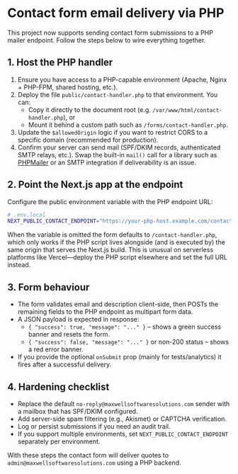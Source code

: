 # Contact form email delivery via PHP

This project now supports sending contact form submissions to a PHP mailer endpoint. Follow the steps below to wire everything together.

## 1. Host the PHP handler

1. Ensure you have access to a PHP-capable environment (Apache, Nginx + PHP-FPM, shared hosting, etc.).
2. Deploy the file `public/contact-handler.php` to that environment. You can:
   - Copy it directly to the document root (e.g. `/var/www/html/contact-handler.php`), or
   - Mount it behind a custom path such as `/forms/contact-handler.php`.
3. Update the `$allowedOrigin` logic if you want to restrict CORS to a specific domain (recommended for production).
4. Confirm your server can send mail (SPF/DKIM records, authenticated SMTP relays, etc.). Swap the built-in `mail()` call for a library such as [PHPMailer](https://github.com/PHPMailer/PHPMailer) or an SMTP integration if deliverability is an issue.

## 2. Point the Next.js app at the endpoint

Configure the public environment variable with the PHP endpoint URL:

```bash
# .env.local
NEXT_PUBLIC_CONTACT_ENDPOINT="https://your-php-host.example.com/contact-handler.php"
```

When the variable is omitted the form defaults to `/contact-handler.php`, which only works if the PHP script lives alongside (and is executed by) the same origin that serves the Next.js build. This is unusual on serverless platforms like Vercel—deploy the PHP script elsewhere and set the full URL instead.

## 3. Form behaviour

- The form validates email and description client-side, then POSTs the remaining fields to the PHP endpoint as multipart form data.
- A JSON payload is expected in response:
  - `{ "success": true, "message": "..." }` – shows a green success banner and resets the form.
  - `{ "success": false, "message": "..." }` or non-200 status – shows a red error banner.
- If you provide the optional `onSubmit` prop (mainly for tests/analytics) it fires after a successful delivery.

## 4. Hardening checklist

- Replace the default `no-reply@maxwellsoftwaresolutions.com` sender with a mailbox that has SPF/DKIM configured.
- Add server-side spam filtering (e.g., Akismet) or CAPTCHA verification.
- Log or persist submissions if you need an audit trail.
- If you support multiple environments, set `NEXT_PUBLIC_CONTACT_ENDPOINT` separately per environment.

With these steps the contact form will deliver quotes to `admin@maxwellsoftwaresolutions.com` using a PHP backend.
